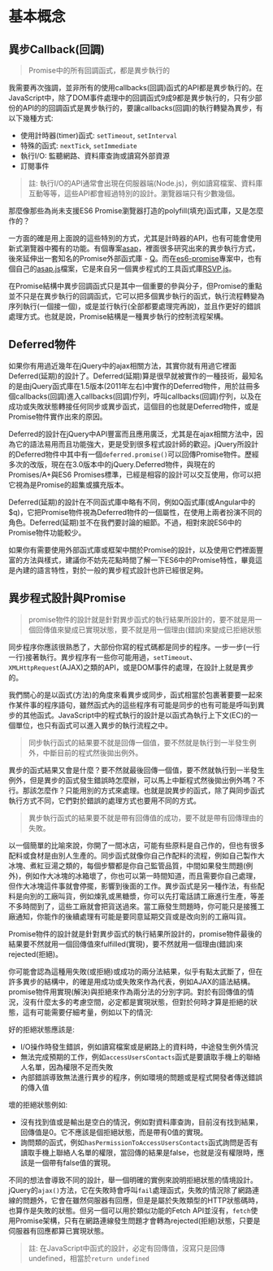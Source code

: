 # 基本概念

## 異步Callback(回調)

> Promise中的所有回調函式，都是異步執行的

我需要再次強調，並非所有的使用callbacks(回調)函式的API都是異步執行的。在JavaScript中，除了DOM事件處理中的回調函式9成9都是異步執行的，只有少部份的API的的回調函式是異步執行的，要讓callbacks(回調)的執行轉變為異步，有以下幾種方式:

- 使用計時器(timer)函式: `setTimeout`, `setInterval`
- 特殊的函式: `nextTick`, `setImmediate`
- 執行I/O: 監聽網路、資料庫查詢或讀寫外部資源
- 訂閱事件

> 註: 執行I/O的API通常會出現在伺服器端(Node.js)，例如讀寫檔案、資料庫互動等等，這些API都會經過特別的設計。瀏覽器端只有少數幾個。

那麼像那些為尚未支援ES6 Promise瀏覽器打造的polyfill(填充)函式庫，又是怎麼作的？

一方面的確是用上面說的這些特別的方式，尤其是計時器的API，也有可能會使用新式瀏覽器中獨有的功能。有個專案[asap](https://github.com/kriskowal/asap)，裡面很多研究出來的異步執行方式，後來延伸出一套知名的Promise外部函式庫 - [Q](https://github.com/kriskowal/q)。而在[es6-promise](https://github.com/stefanpenner/es6-promise)專案中，也有個自己的[asap.js](https://github.com/stefanpenner/es6-promise/blob/master/lib/es6-promise/asap.js)檔案，它是來自另一個異步程式的工具函式庫[RSVP.js](https://github.com/tildeio/rsvp.js)。

在Promise結構中異步回調函式只是其中一個重要的參與分子，但Promise的重點並不只是在異步執行的回調函式，它可以把多個異步執行的函式，執行流程轉變為序列執行(一個接一個)，或是並行執行(全部都要處理完再說)，並且作更好的錯誤處理方式。也就是說，Promise結構是一種異步執行的控制流程架構。

## Deferred物件

如果你有用過近幾年在jQuery中的ajax相關方法，其實你就有用過它裡面Deferred(延期)的設計了。Deferred(延期)算是很早就被實作的一種技術，最知名的是由jQuery函式庫在1.5版本(2011年左右)中實作的Deferred物件，用於註冊多個callbacks(回調)進入callbacks(回調)佇列，呼叫callbacks(回調)佇列，以及在成功或失敗狀態轉接任何同步或異步函式，這個目的也就是Deferred物件，或是Promise物件實作出來的原因。

Deferred的設計在jQuery中API豐富而且應用廣泛，尤其是在ajax相關方法中，因為它的語法易用而且功能強大，更是受到很多程式設計師的歡迎。jQuery所設計的Deferred物件中其中有一個`deferred.promise()`可以回傳Promise物件。歷經多次的改版，現在在3.0版本中的jQuery.Deferred物件，與現在的Promises/A+與ES6 Promises標準，已經是相容的設計可以交互使用，你可以把它視為是Promise的超集或擴充版本。

Deferred(延期)的設計在不同函式庫中略有不同，例如Q函式庫(或Angular中的$q)，它把Promise物件視為Deferred物件的一個屬性，在使用上兩者扮演不同的角色。Deferred(延期)並不在我們要討論的細節。不過，相對來說ES6中的Promise物件功能較少。

如果你有需要使用外部函式庫或框架中關於Promise的設計，以及使用它們裡面豐富的方法與樣式，建議你不妨先花點時間了解一下ES6中的Promise特性，畢竟這是內建的語言特性，對於一般的異步程式設計也許已經很足夠。

## 異步程式設計與Promise

> promise物件的設計就是針對異步函式的執行結果所設計的，要不就是用一個回傳值來變成已實現狀態，要不就是用一個理由(錯誤)來變成已拒絕狀態

同步程序你應該很熟悉了，大部份你寫的程式碼都是同步的程序。一步一步(一行一行)接著執行。異步程序有一些你可能用過，`setTimeout`、`XMLHttpRequest`(AJAX)之類的API，或是DOM事件的處理，在設計上就是異步的。

我們關心的是以函式(方法)的角度來看異步或同步，函式相當於包裹著要要一起來作某件事的程序語句，雖然函式內的這些程序有可能是同步的也有可能是呼叫到異步的其他函式。JavaScript中的程式執行的設計是以函式為執行上下文(EC)的一個單位，也只有函式可以進入異步的執行流程之中。

> 同步執行函式的結果要不就是回傳一個值，要不然就是執行到一半發生例外，中斷目前的程式然後拋出例外。

異步的函式結果又會是什麼？要不然就最後回傳一個值，要不然就執行到一半發生例外，但是異步的函式發生錯誤時怎麼辦，可以馬上中斷程式然後拋出例外嗎？不行。那該怎麼作？只能用別的方式來處理。也就是說異步的函式，除了與同步函式執行方式不同，它們對於錯誤的處理方式也要用不同的方式。

> 異步執行函式的結果要不就是帶有回傳值的成功，要不就是帶有回傳理由的失敗。

以一個簡單的比喻來說，你開了一間冰店，可能有些原料是自己作的，但也有很多配料或食材是由別人生產的。同步函式就像你自己作配料的流程，例如自己製作大冰塊、煮紅豆湯之類的，每個步驟都是你自己監管品質，中間如果發生問題(例外)，例如作大冰塊的冰箱壞了，你也可以第一時間知道，而且需要你自己處理，但作大冰塊這件事就會停擺，影響到後面的工作。異步函式是另一種作法，有些配料是向別的工廠叫貨，例如煉乳或黑糖漿，你可以先打電話請工廠進行生產，等差不多時間到了，這些工廠就會把貨送過來。當工廠發生問題時，你可能只是接獲工廠通知，你能作的後續處理有可能是要同意延期交貨或是改向別的工廠叫貨。

Promise物件的設計就是針對異步函式的執行結果所設計的，promise物件最後的結果要不然就用一個回傳值來fulfilled(實現)，要不然就用一個理由(錯誤)來rejected(拒絕)。

你可能會認為這種用失敗(或拒絕)或成功的兩分法結果，似乎有點太武斷了，但在許多異步的結構中，的確是用成功或失敗來作為代表，例如AJAX的語法結構。promise物件用實現(解決)與拒絕來作為兩分法的分別字詞。對於有回傳值的情況，沒有什麼太多的考慮空間，必定都是實現狀態，但對於何時才算是拒絕的狀態，這有可能需要仔細考量，例如以下的情況:

好的拒絕狀態應該是:

- I/O操作時發生錯誤，例如讀寫檔案或是網路上的資料時，中途發生例外情況
- 無法完成預期的工作，例如`accessUsersContacts`函式是要讀取手機上的聯絡人名單，因為權限不足而失敗
- 內部錯誤導致無法進行異步的程序，例如環境的問題或是程式開發者傳送錯誤的傳入值

壞的拒絕狀態例如:

- 沒有找到值或是輸出是空白的情況，例如對資料庫查詢，目前沒有找到結果，回傳值是0。它不應該是個拒絕狀態，而是帶有0值的實現。
- 詢問類的函式，例如`hasPermissionToAccessUsersContacts`函式詢問是否有讀取手機上聯絡人名單的權限，當回傳的結果是false，也就是沒有權限時，應該是一個帶有false值的實現。

不同的想法會導致不同的設計，舉一個明確的實例來說明拒絕狀態的情境設計。jQuery的`ajax()`方法，它在失敗時會呼叫`fail`處理函式，失敗的情況除了網路連線的問題外，它會在雖然伺服器有回應，但是是屬於失敗類型的HTTP狀態碼時，也算作是失敗的狀態。但另一個可以用於類似功能的Fetch API並沒有，`fetch`使用Promise架構，只有在網路連線發生問題才會轉為rejected(拒絕)狀態，只要是伺服器有回應都算已實現狀態。

> 註: 在JavaScript中函式的設計，必定有回傳值，沒寫只是回傳undefined，相當於`return undefined`
